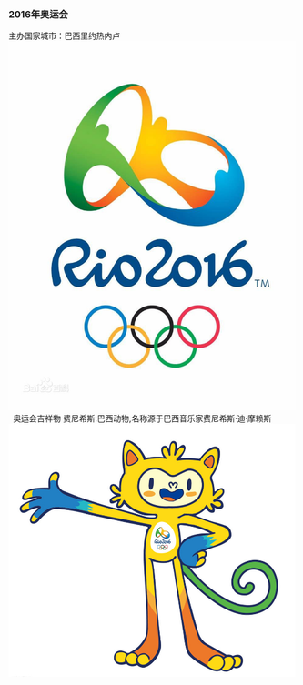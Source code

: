 ### 2016年奥运会
主办国家城市：巴西里约热内卢
&nbsp;
![](images/2016-2.jpg)
&nbsp;
奥运会吉祥物
费尼希斯:巴西动物,名称源于巴西音乐家费尼希斯·迪·摩赖斯
![](images/2016.jpg)